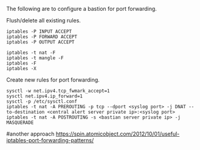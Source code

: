 
The following are to configure a bastion for port forwarding.   

Flush/delete all existing rules. 
```
iptables -P INPUT ACCEPT
iptables -P FORWARD ACCEPT
iptables -P OUTPUT ACCEPT

iptables -t nat -F
iptables -t mangle -F
iptables -F
iptables -X
```

Create new rules for port forwarding.
```
sysctl -w net.ipv4.tcp_fwmark_accept=1
sysctl net.ipv4.ip_forward=1
sysctl -p /etc/sysctl.conf 
iptables -t nat -A PREROUTING -p tcp --dport <syslog port> -j DNAT --to-destination <central alert server private ip>:<syslog port>
iptables -t nat -A POSTROUTING -s <bastian server private ip> -j MASQUERADE
```

#another approach https://spin.atomicobject.com/2012/10/01/useful-iptables-port-forwarding-patterns/
